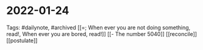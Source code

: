 # 2022-01-24
Tags: #dailynote, #archived 
[[=; When ever you are not doing something, read!, When ever you are bored, read!]]
[[- The number 5040]] 
[[reconcile]]
[[postulate]]


